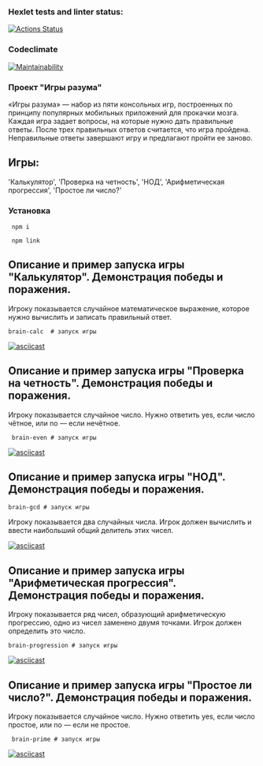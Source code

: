 ### Hexlet tests and linter status:
[![Actions Status](https://github.com/GeorgyKomkov/frontend-project-44/workflows/hexlet-check/badge.svg)](https://github.com/GeorgyKomkov/frontend-project-44/actions)
### Codeclimate
[![Maintainability](https://api.codeclimate.com/v1/badges/d9da70fb7c11dbb864d2/maintainability)](https://codeclimate.com/github/GeorgyKomkov/frontend-project-44/maintainability)
 ### Проект "Игры разума"

 «Игры разума» — набор из пяти консольных игр, построенных по принципу популярных мобильных приложений для прокачки мозга. Каждая игра задает вопросы, на которые нужно дать правильные ответы. После трех правильных ответов считается, что игра пройдена. Неправильные ответы завершают игру и предлагают пройти ее заново. 
 
 ## Игры:

 'Калькулятор',
 'Проверка на четность',
 'НОД',
 'Арифметическая прогрессия',
 'Простое ли число?'

 ### Установка
```
 npm i
```
```
 npm link

```
 ## Описание и пример запуска игры "Калькулятор". Демонстрация победы и поражения.
 
 Игроку показывается случайное математическое выражение, которое нужно вычислить и записать правильный ответ.

 ``` 
 brain-calc  # запуск игры 
 ```

 [![asciicast](https://asciinema.org/a/8reDZZcmUBw0OfkAMT8T3rbK7.png)]( https://asciinema.org/a/BBNlT8ZTkTFJQKGdp7vqvzzB8)
  
 ## Описание и пример запуска игры "Проверка на четность". Демонстрация победы и поражения.

 Игроку показывается случайное число. Нужно ответить yes, если число чётное, или no — если нечётное.

```
 brain-even # запуск игры
```
 [![asciicast](https://asciinema.org/a/gUVUIkbHHmiGZOR4g2kYv830g.png)]( https://asciinema.org/a/gUVUIkbHHmiGZOR4g2kYv830g)




 ## Описание и пример запуска игры "НОД". Демонстрация победы и поражения.
 ```
 brain-gcd # запуск игры
 ```
 Игроку показывается два случайных числа. Игрок должен вычислить и ввести наибольший общий делитель этих чисел.
 
 [![asciicast](https://asciinema.org/a/Ue8xdIN5QmRoZWXqMdSrvoXii.png)]( https://asciinema.org/a/Ue8xdIN5QmRoZWXqMdSrvoXii)




 ## Описание и пример запуска игры "Арифметическая прогрессия". Демонстрация победы и поражения.
 
 Игроку показывается ряд чисел, образующий арифметическую прогрессию, одно из чисел заменено двумя точками. Игрок должен определить это число.
 
 ```
 brain-progression # запуск игры
 ```

 [![asciicast](https://asciinema.org/a/qaHGOpU3DL0LiVkgXHSze1zE0.png)](https://asciinema.org/a/qaHGOpU3DL0LiVkgXHSze1zE0)


 ## Описание и пример запуска игры "Простое ли число?". Демонстрация победы и поражения.
 
 Игроку показывается случайное число. Нужно ответить yes, если число простое, или no — если не простое.

```
 brain-prime # запуск игры
```

 [![asciicast](https://asciinema.org/a/m3B99IprZq55SOlJt4IwOodj1.png)](https://asciinema.org/a/m3B99IprZq55SOlJt4IwOodj1)